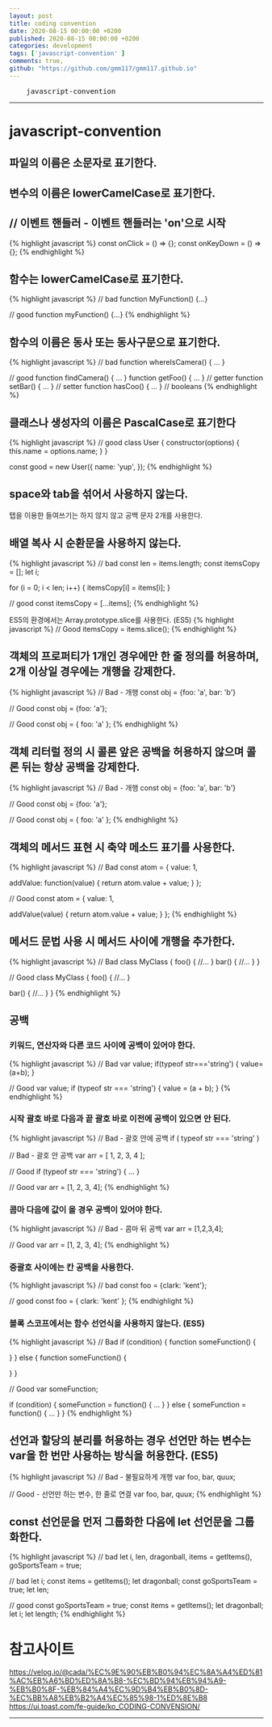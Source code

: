 ```yaml
---
layout: post
title: coding convention
date: 2020-08-15 00:00:00 +0200
published: 2020-08-15 00:00:00 +0200
categories: development
tags: ['javascript-convention' ]
comments: true,
github: "https://github.com/gmm117/gmm117.github.io"
---
```


<pre>
    javascript-convention
</pre>
<!--more-->

---

# javascript-convention

## 파일의 이름은 소문자로 표기한다.
## 변수의 이름은 lowerCamelCase로 표기한다.

## // 이벤트 핸들러 - 이벤트 핸들러는 'on'으로 시작
{% highlight javascript %}
const onClick = () => {};
const onKeyDown = () => {};
{% endhighlight %}

## 함수는 lowerCamelCase로 표기한다.
{% highlight javascript %}
// bad
function MyFunction() {...}

// good
function myFunction() {...}
{% endhighlight %}

## 함수의 이름은 동사 또는 동사구문으로 표기한다.
{% highlight javascript %}
// bad
function whereIsCamera() { ... }

// good
function findCamera() { ... }
function getFoo() { ... } // getter
function setBar() { ... } // setter
function hasCoo() { ... } // booleans
{% endhighlight %}

## 클래스나 생성자의 이름은 PascalCase로 표기한다
{% highlight javascript %}
// good
class User {
  constructor(options) {
    this.name = options.name;
  }
}

const good = new User({
  name: 'yup',
});
{% endhighlight %}



## space와 tab을 섞어서 사용하지 않는다.
탭을 이용한 들여쓰기는 하지 않지 않고 공백 문자 2개를 사용한다.

## 배열 복사 시 순환문을 사용하지 않는다.
{% highlight javascript %}
// bad
const len = items.length;
const itemsCopy = [];
let i;

for (i = 0; i < len; i++) {
  itemsCopy[i] = items[i];
}

// good
const itemsCopy = [...items];
{% endhighlight %}

ES5의 환경에서는 Array.prototype.slice를 사용한다. (ES5)
{% highlight javascript %}
// Good
itemsCopy = items.slice();
{% endhighlight %}

## 객체의 프로퍼티가 1개인 경우에만 한 줄 정의를 허용하며, 2개 이상일 경우에는 개행을 강제한다.
{% highlight javascript %}
// Bad - 개행
const obj = {foo: 'a', bar: 'b'}

// Good
const obj = {foo: 'a'};

// Good
const obj = {
  foo: 'a'
};
{% endhighlight %}

## 객체 리터럴 정의 시 콜론 앞은 공백을 허용하지 않으며 콜론 뒤는 항상 공백을 강제한다.
{% highlight javascript %}
// Bad - 개행
const obj = {foo: 'a', bar: 'b'}

// Good
const obj = {foo: 'a'};

// Good
const obj = {
  foo: 'a'
};
{% endhighlight %}

## 객체의 메서드 표현 시 축약 메소드 표기를 사용한다.
{% highlight javascript %}
// Bad
const atom = {
  value: 1,

  addValue: function(value) {
    return atom.value + value;
  }
};

// Good
const atom = {
  value: 1,

  addValue(value) {
    return atom.value + value;
  }
};
{% endhighlight %}

## 메서드 문법 사용 시 메서드 사이에 개행을 추가한다.
{% highlight javascript %}
// Bad
class MyClass {
  foo() {
    //...
  }
  bar() {
    //...
  }
}

// Good
class MyClass {
  foo() {
    //...
  }

  bar() {
    //...
  }
}
{% endhighlight %}

## 공백

### 키워드, 연산자와 다른 코드 사이에 공백이 있어야 한다.
{% highlight javascript %}
// Bad
var value;
if(typeof str==='string') {
  value=(a+b);
}

// Good
var value;
if (typeof str === 'string') {
  value = (a + b);
}
{% endhighlight %}

### 시작 괄호 바로 다음과 끝 괄호 바로 이전에 공백이 있으면 안 된다.
{% highlight javascript %}
// Bad - 괄호 안에 공백
if ( typeof str === 'string' )

// Bad - 괄호 안 공백
var arr = [ 1, 2, 3, 4 ];

// Good
if (typeof str === 'string') {
  ...
}

// Good
var arr = [1, 2, 3, 4];
{% endhighlight %}

### 콤마 다음에 값이 올 경우 공백이 있어야 한다.
{% highlight javascript %}
// Bad - 콤마 뒤 공백
var arr = [1,2,3,4];

// Good
var arr = [1, 2, 3, 4];
{% endhighlight %}

### 중괄호 사이에는 칸 공백을 사용한다.
{% highlight javascript %}
// bad
const foo = {clark: 'kent'};

// good
const foo = { clark: 'kent' };
{% endhighlight %}

### 블록 스코프에서는 함수 선언식을 사용하지 않는다. (ES5)
{% highlight javascript %}
// Bad
if (condition) {
  function someFunction() {
  
  }
} else {
  function someFunction() {
  
  }
}

// Good
var someFunction;

if (condition) {
  someFunction = function() {
    ...
  }
} else {
  someFunction = function() {
    ...
  }
}
{% endhighlight %}

## 선언과 할당의 분리를 허용하는 경우 선언만 하는 변수는 var을 한 번만 사용하는 방식을 허용한다. (ES5)
{% highlight javascript %}
// Bad - 불필요하게 개행
var foo,
  bar,
  quux;

// Good - 선언만 하는 변수, 한 줄로 연결
var foo, bar, quux;
{% endhighlight %}

## const 선언문을 먼저 그룹화한 다음에 let 선언문을 그룹화한다.
{% highlight javascript %}
// bad
let i, len, dragonball,
    items = getItems(),
    goSportsTeam = true;

// bad
let i;
const items = getItems();
let dragonball;
const goSportsTeam = true;
let len;

// good
const goSportsTeam = true;
const items = getItems();
let dragonball;
let i;
let length;
{% endhighlight %}



<h1 style="font-weight:bold">참고사이트</h1>

<a href="https://velog.io/@cada/%EC%9E%90%EB%B0%94%EC%8A%A4%ED%81%AC%EB%A6%BD%ED%8A%B8-%EC%BD%94%EB%94%A9-%EB%B0%8F-%EB%84%A4%EC%9D%B4%EB%B0%8D-%EC%BB%A8%EB%B2%A4%EC%85%98-1%ED%8E%B8" target="_blank" style="font-size=30px; color: #4dabf7; text-decoration:underline;">https://velog.io/@cada/%EC%9E%90%EB%B0%94%EC%8A%A4%ED%81%AC%EB%A6%BD%ED%8A%B8-%EC%BD%94%EB%94%A9-%EB%B0%8F-%EB%84%A4%EC%9D%B4%EB%B0%8D-%EC%BB%A8%EB%B2%A4%EC%85%98-1%ED%8E%B8</a>
<a href="https://ui.toast.com/fe-guide/ko_CODING-CONVENSION/" target="_blank" style="font-size=30px; color: #4dabf7; text-decoration:underline;">https://ui.toast.com/fe-guide/ko_CODING-CONVENSION/</a>


---